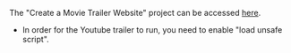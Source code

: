 The "Create a Movie Trailer Website" project can be accessed [here](https://rawgit.com/kaishengteh/Introduction-to-Programming-Nanodegree/master/4-Create-a-Movie-Website/Create-a-Movie-Trailer-Website/fresh_tomatoes.html). 
- In order for the Youtube trailer to run, you need to enable "load unsafe script".
